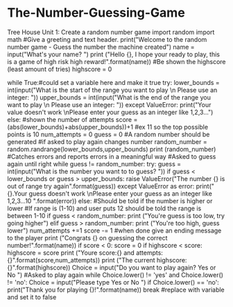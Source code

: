# The-Number-Guessing-Game
Tree House Unit 1: Create a random number game
import random
import math
#Give a greeting and text header.
print("Welcome to the random number game - Guess the number the machine created")
name = input("What's your name?   ")
print ("Hello {}, I hope your ready to play, this is a game of high risk high reward!".format(name))
#Be shown the highscore (least amount of tries)
highscore = 0

while True:#could set a variable here and make it true
    try:
        lower_bounds = int(input("What is the start of the range you want to play \n Please use an integer:  ")) 
        upper_bounds = int(input("What is the end of the range you want to play \n Please use an integer:  "))
    except ValueError:
       print("Your value doesn't work \nPlease enter your guess as an integer like 1,2,3...")
    else:
        #shown the number of attempts
        score = (abs(lower_bounds)+abs(upper_bounds))+1 #ex 11 so the top possible points is 10
        num_attempts = 0
        guess = 0
        #A random number should be generated
        #if asked to play again changes number
        random_number = random.randrange(lower_bounds,upper_bounds)
        print (random_number)
        #Catches errors and reports errors in a meaningful way
        #Asked to guess again until right
        while guess != random_number:
            try:
                guess = int(input("What is the number you want to to guess?   "))
                if guess < lower_bounds or guess > upper_bounds:
                    raise ValueError("The number {} is out of range try again".format(guess))
            except ValueError as error:
                print("{}.Your guess doesn't work \nPlease enter your guess as an integer like 1,2,3...10   ".format(error))
            else: #Should be told if the number is higher or lower
 #If range is (1-10) and user puts 12 should be told the range is between 1-10
                if guess < random_number:
                    print ("You're guess is too low, try going higher")
                elif guess > random_number:
                    print ("You're too high, guess lower")
                num_attempts +=1
                score -= 1
    #when done give an ending message to the player
        print ("Congrats {} on guessing the correct number!".format(name))
        if score < 0:
            score = 0
        if highscore < score:
            highscore = score
        print ("Youre score:{} and attempts:{}".format(score,num_attempts))
        print ("The current highscore: {}".format(highscore))
        Choice = input("Do you want to play again? Yes or No   ")
        #Asked to play again
        while Choice.lower() != 'yes' and Choice.lower() != 'no':
            Choice = input("Please type Yes or No   ")
        if Choice.lower() == 'no':
            print("Thank you for playing {}!".format(name))
            break #replace with variable and set it to false
